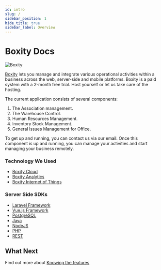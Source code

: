 ```yaml
---
id: intro
slug: /
sidebar_position: 1
hide_title: true
sidebar_label: Overview
---
```


# Boxity Docs

![Boxity](/img/banner-logo-dark.png)

[Boxity](https://boxity.id/) lets you manage and integrate various operational activities within a business across the web, server-side and mobile platforms. Boxity is a paid system with a 2-month free trial. Host yourself or let us take care of the hosting.

The current application consists of several components:

1. The Association management.
2. The Warehouse Control.
3. Human Resources Management.
4. Inventory Stock Management.
5. General Issues Management for Office.

To get up and running, you can contact us via our email. Once this component is up and running, you can manage your activities and start managing your business remotely.

### Technology We Used

- [Boxity Cloud](/technology/cloud)
- [Boxity Analytics](/technology/analytics)
- [Boxity Internet of Things](/technology/iot)

### Server Side SDKs

- [Laravel Framework](/clients/android/)
- [Vue.js Framework](/clients/flutter/)
- [PostgreSQL](/clients/javascript/)
- [Java](/clients/java/)
- [NodeJS](/clients/node/)
- [PHP](/clients/php/)
- [REST](/clients/rest/)

## What Next

Find out more about [Knowing the features](/basic-features/overview.md)